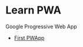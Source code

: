 # Learn PWA
Google Progressive Web App

- [First PWApp](https://developers.google.com/web/fundamentals/codelabs/your-first-pwapp/)
